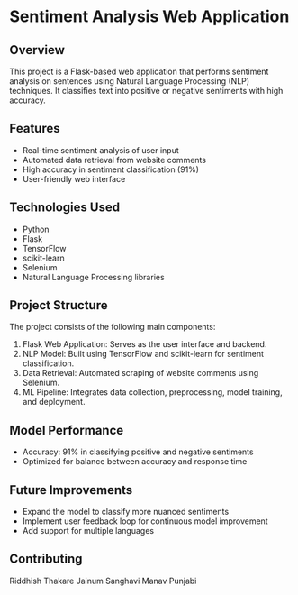 # Sentiment Analysis Web Application

## Overview
This project is a Flask-based web application that performs sentiment analysis on sentences using Natural Language Processing (NLP) techniques. It classifies text into positive or negative sentiments with high accuracy.

## Features
- Real-time sentiment analysis of user input
- Automated data retrieval from website comments
- High accuracy in sentiment classification (91%)
- User-friendly web interface

## Technologies Used
- Python
- Flask
- TensorFlow
- scikit-learn
- Selenium
- Natural Language Processing libraries

## Project Structure
The project consists of the following main components:
1. Flask Web Application: Serves as the user interface and backend.
2. NLP Model: Built using TensorFlow and scikit-learn for sentiment classification.
3. Data Retrieval: Automated scraping of website comments using Selenium.
4. ML Pipeline: Integrates data collection, preprocessing, model training, and deployment.

## Model Performance
- Accuracy: 91% in classifying positive and negative sentiments
- Optimized for balance between accuracy and response time

## Future Improvements
- Expand the model to classify more nuanced sentiments
- Implement user feedback loop for continuous model improvement
- Add support for multiple languages

## Contributing
Riddhish Thakare
Jainum Sanghavi
Manav Punjabi
